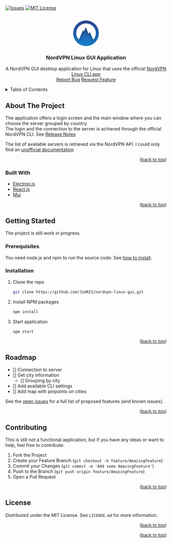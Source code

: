 <div id="top"></div>

<!-- PROJECT SHIELDS -->

<!-- [![Contributors][contributors-shield]][contributors-url]
[![Forks][forks-shield]][forks-url]
[![Stargazers][stars-shield]][stars-url] -->

[![Issues][issues-shield]][issues-url]
[![MIT License][license-shield]][license-url]

<!-- [![LinkedIn][linkedin-shield]][linkedin-url] -->

<!-- PROJECT LOGO -->

<br />
<div align="center">
  <a href="https://github.com/JimR21/nordvpn-linux-gui">
    <img src="assets/nordvpn-logo.png" alt="Logo" width="80" height="80">
  </a>

<h3 align="center">NordVPN Linux GUI Application</h3>

  <p align="center">
    A NordVPN GUI desktop application for Linux that uses the official <a href="https://nordvpn.com/download/linux/">NordVPN Linux CLI app</a>
    <br />
    <a href="https://github.com/JimR21/nordvpn-linux-gui/issues">Report Bug</a>
    <a href="https://github.com/JimR21/nordvpn-linux-gui/issues">Request Feature</a>
  </p>
</div>

<!-- TABLE OF CONTENTS -->
<details>
  <summary>Table of Contents</summary>
  <ol>
    <li>
      <a href="#about-the-project">About The Project</a>
      <ul>
        <li><a href="#built-with">Built With</a></li>
      </ul>
    </li>
    <li>
      <a href="#getting-started">Getting Started</a>
      <ul>
        <li><a href="#prerequisites">Prerequisites</a></li>
        <li><a href="#installation">Installation</a></li>
      </ul>
    </li>
    <li><a href="#usage">Usage</a></li>
    <li><a href="#roadmap">Roadmap</a></li>
    <li><a href="#contributing">Contributing</a></li>
    <li><a href="#license">License</a></li>
    <li><a href="#contact">Contact</a></li>
    <li><a href="#acknowledgments">Acknowledgments</a></li>
  </ol>
</details>

<!-- ABOUT THE PROJECT -->

## About The Project

<!-- [![Product Name Screen Shot][product-screenshot]](https://example.com) -->

<p>The application offers a login screen and the main window where you can choose the server grouped by country.<br />
The login and the connection to the server is achieved through the official NordVPN CLI. See <a href="https://nordvpn.com/blog/nordvpn-linux-release-notes/">Release Notes</a></p>
<p>The list of available servers is retrieved via the NordVPN API. I could only find an <a href="https://www.rubydoc.info/gems/nordvpn-api/0.1.0/Nordvpn/Api/Endpoints/Servers">unofficial documentation</a></p>

<p align="right">(<a href="#top">back to top</a>)</p>

### Built With

- [Electron.js](https://www.electronjs.org/)
- [React.js](https://reactjs.org/)
- [Mui](https://mui.com/)

<p align="right">(<a href="#top">back to top</a>)</p>

<!-- GETTING STARTED -->

## Getting Started

The project is still work in progress.

### Prerequisites

You need node.js and npm to run the source code. See <a href="https://docs.npmjs.com/downloading-and-installing-node-js-and-npm">how to install</a>.

### Installation

1. Clone the repo
   ```sh
   git clone https://github.com/JimR21/nordvpn-linux-gui.git
   ```
2. Install NPM packages
   ```sh
   npm install
   ```
3. Start application
   ```sh
   npm start
   ```

<p align="right">(<a href="#top">back to top</a>)</p>

<!-- USAGE EXAMPLES -->

<!-- ## Usage

Use this space to show useful examples of how a project can be used. Additional screenshots, code examples and demos work well in this space. You may also link to more resources.

_For more examples, please refer to the [Documentation](https://example.com)_

<p align="right">(<a href="#top">back to top</a>)</p> -->

<!-- ROADMAP -->

## Roadmap

- [] Connection to server
- [] Get city information
  - [] Grouping by city
- [] Add available CLI settings
- [] Add map with pinpoints on cities

See the [open issues](https://github.com/JimR21/nordvpn-linux-gui/issues) for a full list of proposed features (and known issues).

<p align="right">(<a href="#top">back to top</a>)</p>

<!-- CONTRIBUTING -->

## Contributing

This is still not a functional application, but if you have any ideas or want to help, feel free to contribute:

1. Fork the Project
2. Create your Feature Branch (`git checkout -b feature/AmazingFeature`)
3. Commit your Changes (`git commit -m 'Add some AmazingFeature'`)
4. Push to the Branch (`git push origin feature/AmazingFeature`)
5. Open a Pull Request

<p align="right">(<a href="#top">back to top</a>)</p>

<!-- LICENSE -->

## License

Distributed under the MIT License. See `LICENSE.md` for more information.

<p align="right">(<a href="#top">back to top</a>)</p>

<!-- CONTACT -->

<p align="right">(<a href="#top">back to top</a>)</p>

<!-- MARKDOWN LINKS & IMAGES -->
<!-- https://www.markdownguide.org/basic-syntax/#reference-style-links -->

[contributors-shield]: https://img.shields.io/github/contributors/JimR21/nordvpn-linux-gui.svg?style=for-the-badge
[contributors-url]: https://github.com/JimR21/nordvpn-linux-gui/graphs/contributors
[forks-shield]: https://img.shields.io/github/forks/JimR21/nordvpn-linux-gui.svg?style=for-the-badge
[forks-url]: https://github.com/JimR21/nordvpn-linux-gui/network/members
[stars-shield]: https://img.shields.io/github/stars/JimR21/nordvpn-linux-gui.svg?style=for-the-badge
[stars-url]: https://github.com/JimR21/nordvpn-linux-gui/stargazers
[issues-shield]: https://img.shields.io/github/issues/JimR21/nordvpn-linux-gui.svg?style=for-the-badge
[issues-url]: https://github.com/JimR21/nordvpn-linux-gui/issues
[license-shield]: https://img.shields.io/github/license/JimR21/nordvpn-linux-gui.svg?style=for-the-badge
[license-url]: https://github.com/JimR21/nordvpn-linux-gui/blob/master/LICENSE.txt
[linkedin-shield]: https://img.shields.io/badge/-LinkedIn-black.svg?style=for-the-badge&logo=linkedin&colorB=555
[linkedin-url]: https://linkedin.com/in/linkedin_username
[product-screenshot]: images/screenshot.png

